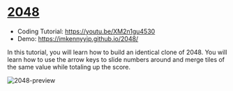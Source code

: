 # [2048](https://youtu.be/XM2n1gu4530)
- Coding Tutorial: https://youtu.be/XM2n1gu4530
- Demo: https://imkennyyip.github.io/2048/

In this tutorial, you will learn how to build an identical clone of 2048. You will learn how to use the arrow keys to slide numbers around and merge tiles of the same value while totaling up the score.

![2048-preview](https://user-images.githubusercontent.com/78777681/163065518-e4588997-1dde-45b7-a9a6-a7dafcbdf672.png)


